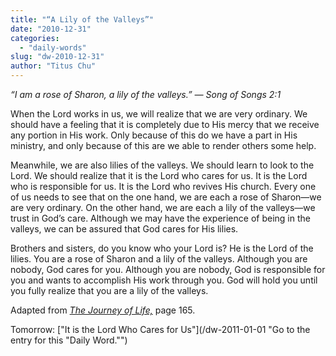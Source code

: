 ```yaml
---
title: "“A Lily of the Valleys”"
date: "2010-12-31"
categories: 
  - "daily-words"
slug: "dw-2010-12-31"
author: "Titus Chu"
---
```


_“I am a rose of Sharon, a lily of the valleys.” — Song of Songs 2:1_

When the Lord works in us, we will realize that we are very ordinary. We should have a feeling that it is completely due to His mercy that we receive any portion in His work. Only because of this do we have a part in His ministry, and only because of this are we able to render others some help.

Meanwhile, we are also lilies of the valleys. We should learn to look to the Lord. We should realize that it is the Lord who cares for us. It is the Lord who is responsible for us. It is the Lord who revives His church. Every one of us needs to see that on the one hand, we are each a rose of Sharon—we are very ordinary. On the other hand, we are each a lily of the valleys—we trust in God’s care. Although we may have the experience of being in the valleys, we can be assured that God cares for His lilies.

Brothers and sisters, do you know who your Lord is? He is the Lord of the lilies. You are a rose of Sharon and a lily of the valleys. Although you are nobody, God cares for you. Although you are nobody, God is responsible for you and wants to accomplish His work through you. God will hold you until you fully realize that you are a lily of the valleys.

Adapted from _[The Journey of Life,](/book-journey "Go to the listing for this book.")_ page 165.

Tomorrow: ["It is the Lord Who Cares for Us"](/dw-2011-01-01 "Go to the entry for this "Daily Word."")
